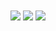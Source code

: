 <!--
**gbaranski/gbaranski** is a ✨ _special_ ✨ repository because its `README.md` (this file) appears on your GitHub profile.

Here are some ideas to get you started:

- 🔭 I’m currently working on ...
- 🌱 I’m currently learning ...
- 👯 I’m looking to collaborate on ...
- 🤔 I’m looking for help with ...
- 💬 Ask me about ...
- 📫 How to reach me: ...
- 😄 Pronouns: ...
- ⚡ Fun fact: ...
-->

<img align="center" src="https://github-readme-stats.vercel.app/api?username=gbaranski&count_private=true" />
<img align="center" src="https://github-readme-stats.vercel.app/api/top-langs/?username=gbaranski&count_private=true&langs_count=7&hide=html&exclude_repo=alarmclock-esp,aosp-calculator&layout=compact" />
<img align="center" src="https://github-readme-stats.vercel.app/api/wakatime?username=gbaranski" />
